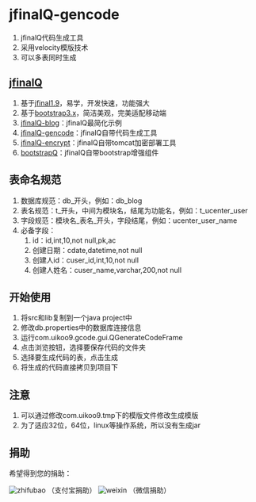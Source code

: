 jfinalQ-gencode
==========================================
1. jfinalQ代码生成工具
2. 采用velocity模版技术
3. 可以多表同时生成

[jfinalQ](http://uikoo9.com/jfinalQ)
---
1. 基于[jfinal1.9](http://www.jfinal.com/)，易学，开发快速，功能强大
2. 基于[bootstrap3.x](http://v3.bootcss.com/)，简洁美观，完美适配移动端
3. [jfinalQ-blog](http://git.oschina.net/uikoo9/jfinalQ-blog)：jfinalQ最简化示例
4. [jfinalQ-gencode](http://git.oschina.net/uikoo9/jfinalQ-gencode)：jfinalQ自带代码生成工具
5. [jfinalQ-encrypt](http://git.oschina.net/uikoo9/jfinalQ-encrypt)：jfinalQ自带tomcat加密部署工具
6. [bootstrapQ](http://uikoo9.com/bootstrapQ)：jfinalQ自带bootstrap增强组件

表命名规范
---
1. 数据库规范：db\_开头，例如：db\_blog
2. 表名规范：t\_开头，中间为模块名，结尾为功能名，例如：t\_ucenter\_user
3. 字段规范：模块名\_表名\_开头，字段结尾，例如：ucenter\_user\_name
4. 必备字段：
	1. id：id,int,10,not null,pk,ac 
	2. 创建日期：cdate,datetime,not null
	3. 创建人id：cuser_id,int,10,not null
	4. 创建人姓名：cuser_name,varchar,200,not null

开始使用
---
1. 将src和lib复制到一个java project中
2. 修改db.properties中的数据库连接信息
3. 运行com.uikoo9.gcode.gui.QGenerateCodeFrame
4. 点击浏览按钮，选择要保存代码的文件夹
5. 选择要生成代码的表，点击生成
6. 将生成的代码直接拷贝到项目下

注意
---
1. 可以通过修改com.uikoo9.tmp下的模版文件修改生成模版
2. 为了适应32位，64位，linux等操作系统，所以没有生成jar

捐助
---
希望得到您的捐助：

![zhifubao](http://uikoo9.qiniudn.com/@/img/donate/zhifu2.png)
（支付宝捐助）
![weixin](http://uikoo9.qiniudn.com/@/img/donate/zhifu1.png)
（微信捐助）
